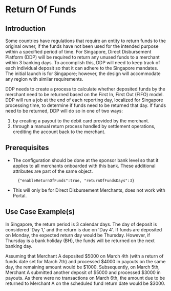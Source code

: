 # Return Of Funds                            

## Introduction

Some countries have regulations that require an entity to return funds to the original owner, if the funds have not been used for the intended purpose within a specified period of time. For Singapore, Direct Disbursement Platform (DDP) will be required to return any unused funds to a merchant within 3 banking days. To accomplish this, DDP will need to keep track of each individual deposit so that it can adhere to the Singapore mandates. The initial launch is for Singapore; however, the design will accommodate any region with similar requirements.

DDP needs to create a process to calculate whether deposited funds by the merchant need to be returned based on the First In, First Out (FIFO) model. DDP will run a job at the end of each reporting day, localized for Singapore processing time, to determine if funds need to be returned that day. If funds need to be returned, DDP will do so in one of two ways: 

1. by creating a payout to the debit card provided by the merchant.
2. through a manual return process handled by settlement operations, crediting the account back to the merchant.

## Prerequisites 

- The configuration should be done at the sponsor bank level so that it applies to all merchants onboarded with this bank. These additional attributes are part of the same object.

		{"enableReturnOfFunds":true, "returnOfFundsDays":3}
- This will only be for Direct Disbursement Merchants, does not work with Portal.

## Use Case Example(s)

In Singapore, the return period is 3 calendar days. The day of deposit is considered 'Day 1,' and the return is due on 'Day 4'. If funds are deposited on Monday, the expected return day would be Thursday. However, if Thursday is a bank holiday (BH), the funds will be returned on the next banking day.

Assuming that Merchant A deposited $5000 on March 4th (with a return of funds date set for March 7th) and processed $4000 in payouts on the same day, the remaining amount would be $1000. Subsequently, on March 5th, Merchant A submitted another deposit of $5000 and processed $3000 in payouts. As there were no transactions on March 6th, the amount due to be returned to Merchant A on the scheduled fund return date would be $3000.
